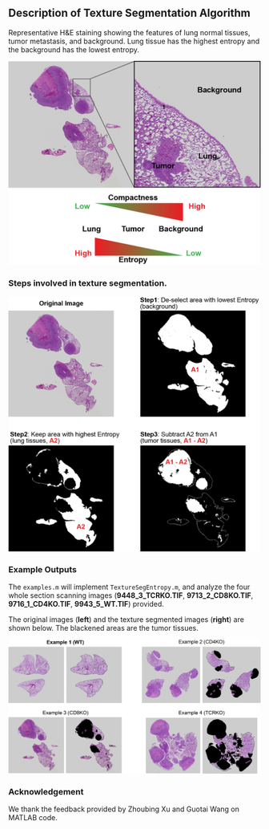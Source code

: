 ## Description of Texture Segmentation Algorithm

Representative H&E staining showing the features of lung normal tissues, tumor metastasis, and background. Lung tissue has the highest entropy and the background has the lowest entropy.

![1](https://raw.githubusercontent.com/lintian0616/vesselNormalization/master/LungMetQuantify/IllustrationImages/1.jpg?token=AG381nfBrjqOIvvIZwKDVpgEY1GgzVviks5Yn2xVwA%3D%3D)

### Steps involved in texture segmentation.

![2](https://raw.githubusercontent.com/lintian0616/vesselNormalization/master/LungMetQuantify/IllustrationImages/2.jpg?token=AG381oa9I05K6VuMdmoDzl-YCeUCx0SGks5Yn2yywA%3D%3D)

### Example Outputs

The `examples.m` will implement `TextureSegEntropy.m`, and analyze the four whole section scanning images (**9448_3_TCRKO.TIF**, **9713_2_CD8KO.TIF**, **9716_1_CD4KO.TIF**, **9943_5_WT.TIF**) provided.

The original images (**left**) and the texture segmented images (**right**) are shown below. The blackened areas are the tumor tissues.

![3](https://raw.githubusercontent.com/lintian0616/vesselNormalization/master/LungMetQuantify/IllustrationImages/3.jpg?token=AG381n8uWuZS6wMwYdVLcJCRmQRb4jBDks5Yn2zMwA%3D%3D)

### Acknowledgement

We thank the feedback provided by Zhoubing Xu and Guotai Wang on MATLAB code.

